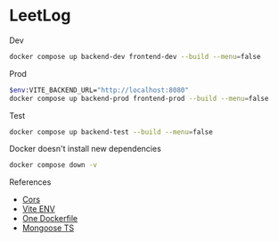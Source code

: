 # LeetLog

Dev

```sh
docker compose up backend-dev frontend-dev --build --menu=false
```

Prod

```sh
$env:VITE_BACKEND_URL="http://localhost:8080" 
docker compose up backend-prod frontend-prod --build --menu=false
```

Test

```sh
docker compose up backend-test --build --menu=false
```

Docker doesn't install new dependencies

```sh
docker compose down -v
```

References

- [Cors](https://expressjs.com/en/resources/middleware/cors.html)
- [Vite ENV](https://vite.dev/guide/env-and-mode.html)
- [One Dockerfile](https://dev.to/massivebrains/use-same-dockerfile-for-dev-production-1l7f)
- [Mongoose TS](https://mongoosejs.com/docs/typescript.html)